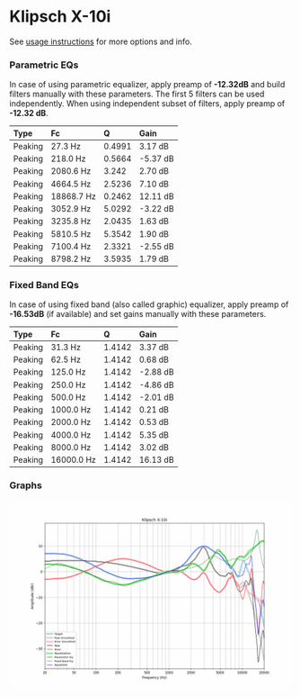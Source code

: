 # Klipsch X-10i
See [usage instructions](https://github.com/jaakkopasanen/AutoEq#usage) for more options and info.

### Parametric EQs
In case of using parametric equalizer, apply preamp of **-12.32dB** and build filters manually
with these parameters. The first 5 filters can be used independently.
When using independent subset of filters, apply preamp of **-12.32 dB**.

| Type    | Fc         |      Q | Gain     |
|:--------|:-----------|:-------|:---------|
| Peaking | 27.3 Hz    | 0.4991 | 3.17 dB  |
| Peaking | 218.0 Hz   | 0.5664 | -5.37 dB |
| Peaking | 2080.6 Hz  | 3.242  | 2.70 dB  |
| Peaking | 4664.5 Hz  | 2.5236 | 7.10 dB  |
| Peaking | 18868.7 Hz | 0.2462 | 12.11 dB |
| Peaking | 3052.9 Hz  | 5.0292 | -3.22 dB |
| Peaking | 3235.8 Hz  | 2.0435 | 1.63 dB  |
| Peaking | 5810.5 Hz  | 5.3542 | 1.90 dB  |
| Peaking | 7100.4 Hz  | 2.3321 | -2.55 dB |
| Peaking | 8798.2 Hz  | 3.5935 | 1.79 dB  |

### Fixed Band EQs
In case of using fixed band (also called graphic) equalizer, apply preamp of **-16.53dB**
(if available) and set gains manually with these parameters.

| Type    | Fc         |      Q | Gain     |
|:--------|:-----------|:-------|:---------|
| Peaking | 31.3 Hz    | 1.4142 | 3.37 dB  |
| Peaking | 62.5 Hz    | 1.4142 | 0.68 dB  |
| Peaking | 125.0 Hz   | 1.4142 | -2.88 dB |
| Peaking | 250.0 Hz   | 1.4142 | -4.86 dB |
| Peaking | 500.0 Hz   | 1.4142 | -2.01 dB |
| Peaking | 1000.0 Hz  | 1.4142 | 0.21 dB  |
| Peaking | 2000.0 Hz  | 1.4142 | 0.53 dB  |
| Peaking | 4000.0 Hz  | 1.4142 | 5.35 dB  |
| Peaking | 8000.0 Hz  | 1.4142 | 3.02 dB  |
| Peaking | 16000.0 Hz | 1.4142 | 16.13 dB |

### Graphs
![](./Klipsch%20X-10i.png)